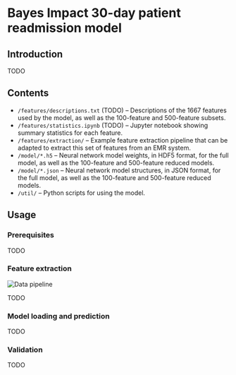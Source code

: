 # Bayes Impact 30-day patient readmission model

## Introduction

TODO

## Contents

- `/features/descriptions.txt` (TODO) – Descriptions of the 1667 features used by the model, as well as the 100-feature and 500-feature subsets.
- `/features/statistics.ipynb` (TODO) – Jupyter notebook showing summary statistics for each feature.
- `/features/extraction/` – Example feature extraction pipeline that can be adapted to extract this set of features from an EMR system.
- `/model/*.h5` – Neural network model weights, in HDF5 format, for the full model, as well as the 100-feature and 500-feature reduced models.
- `/model/*.json` – Neural network model structures, in JSON format, for the full model, as well as the 100-feature and 500-feature reduced models.
- `/util/` – Python scripts for using the model.

## Usage

### Prerequisites

TODO

### Feature extraction

![Data pipeline](https://github.com/bayesimpact/readmission-risk/blob/master/doc/images/data-pipeline.png?raw=true)

TODO

### Model loading and prediction

TODO

### Validation

TODO
